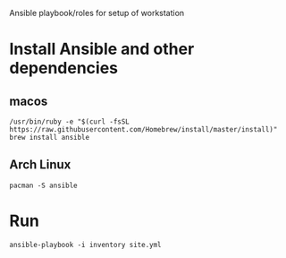 Ansible playbook/roles for setup of workstation


# Install Ansible and other dependencies
## macos
```
/usr/bin/ruby -e "$(curl -fsSL https://raw.githubusercontent.com/Homebrew/install/master/install)"
brew install ansible
```

## Arch Linux
```
pacman -S ansible

```

# Run
```
ansible-playbook -i inventory site.yml
```
